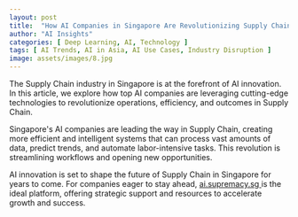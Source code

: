 ```yaml
---
layout: post
title:  "How AI Companies in Singapore Are Revolutionizing Supply Chain"
author: "AI Insights"
categories: [ Deep Learning, AI, Technology ]
tags: [ AI Trends, AI in Asia, AI Use Cases, Industry Disruption ]
image: assets/images/8.jpg
---
```


The Supply Chain industry in Singapore is at the forefront of AI innovation. In this article, we explore how top AI companies are leveraging cutting-edge technologies to revolutionize operations, efficiency, and outcomes in Supply Chain.

Singapore's AI companies are leading the way in Supply Chain, creating more efficient and intelligent systems that can process vast amounts of data, predict trends, and automate labor-intensive tasks. This revolution is streamlining workflows and opening new opportunities.

AI innovation is set to shape the future of Supply Chain in Singapore for years to come. For companies eager to stay ahead, <a href="https://ai.supremacy.sg" target="_blank"> ai.supremacy.sg </a> is the ideal platform, offering strategic support and resources to accelerate growth and success.
